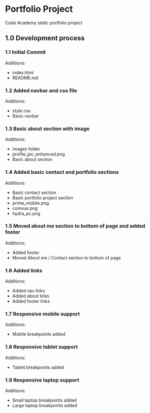 # Portfolio Project

Code Academy static portfolio project

## 1.0 Development process

### 1.1 Initial Commit

Additions:

- index.html
- README.md

### 1.2 Added navbar and css file

Additions:

- style.css
- Basic navbar

### 1.3 Basic about section with image

Additions:

- images folder
- profile_pic_enhanced.png
- Basic about section

### 1.4 Added basic contact and portfolio sections

Additions:

- Basic contact section
- Basic portfolio project section
- prime_mobile.png
- coinvue.png
- hydra_pc.png

### 1.5 Moved about me section to bottom of page and added footer

Additions:

- Added footer
- Moved About me / Contact section to bottom of page

### 1.6 Added links

Additions:

- Added nav links
- Added about links
- Added footer links

### 1.7 Responsive mobile support

Additions:

- Mobile breakpoints added

### 1.8 Responsive tablet support

Additions:

- Tablet breakpoints added

### 1.9 Responsive laptop support

Additions:

- Small laptop breakpoints added
- Large laptop breakpoints added
